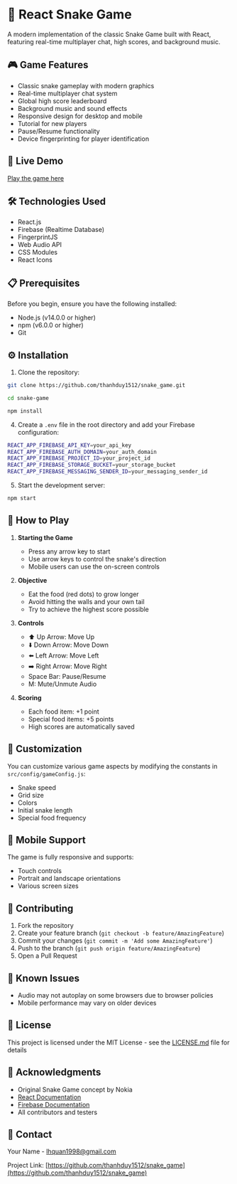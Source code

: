# 🐍 React Snake Game

A modern implementation of the classic Snake Game built with React, featuring real-time multiplayer chat, high scores, and background music.

## 🎮 Game Features

- Classic snake gameplay with modern graphics
- Real-time multiplayer chat system
- Global high score leaderboard
- Background music and sound effects
- Responsive design for desktop and mobile
- Tutorial for new players
- Pause/Resume functionality
- Device fingerprinting for player identification

## 🚀 Live Demo

[Play the game here](https://snack.netlify.app/)

## 🛠️ Technologies Used

- React.js
- Firebase (Realtime Database)
- FingerprintJS
- Web Audio API
- CSS Modules
- React Icons

## 📋 Prerequisites

Before you begin, ensure you have the following installed:

- Node.js (v14.0.0 or higher)
- npm (v6.0.0 or higher)
- Git

## ⚙️ Installation

1. Clone the repository:

```bash
git clone https://github.com/thanhduy1512/snake_game.git
```

```bash
cd snake-game
```

```bash
npm install
```

4. Create a `.env` file in the root directory and add your Firebase configuration:

```bash
REACT_APP_FIREBASE_API_KEY=your_api_key
REACT_APP_FIREBASE_AUTH_DOMAIN=your_auth_domain
REACT_APP_FIREBASE_PROJECT_ID=your_project_id
REACT_APP_FIREBASE_STORAGE_BUCKET=your_storage_bucket
REACT_APP_FIREBASE_MESSAGING_SENDER_ID=your_messaging_sender_id
```

5. Start the development server:

```bash
npm start
```

## 🎯 How to Play

1. **Starting the Game**

   - Press any arrow key to start
   - Use arrow keys to control the snake's direction
   - Mobile users can use the on-screen controls

2. **Objective**

   - Eat the food (red dots) to grow longer
   - Avoid hitting the walls and your own tail
   - Try to achieve the highest score possible

3. **Controls**

   - ⬆️ Up Arrow: Move Up
   - ⬇️ Down Arrow: Move Down
   - ⬅️ Left Arrow: Move Left
   - ➡️ Right Arrow: Move Right
   - Space Bar: Pause/Resume
   - M: Mute/Unmute Audio

4. **Scoring**
   - Each food item: +1 point
   - Special food items: +5 points
   - High scores are automatically saved

## 🎨 Customization

You can customize various game aspects by modifying the constants in `src/config/gameConfig.js`:

- Snake speed
- Grid size
- Colors
- Initial snake length
- Special food frequency

## 📱 Mobile Support

The game is fully responsive and supports:

- Touch controls
- Portrait and landscape orientations
- Various screen sizes

## 🤝 Contributing

1. Fork the repository
2. Create your feature branch (`git checkout -b feature/AmazingFeature`)
3. Commit your changes (`git commit -m 'Add some AmazingFeature'`)
4. Push to the branch (`git push origin feature/AmazingFeature`)
5. Open a Pull Request

## 🐛 Known Issues

- Audio may not autoplay on some browsers due to browser policies
- Mobile performance may vary on older devices

## 📝 License

This project is licensed under the MIT License - see the [LICENSE.md](LICENSE.md) file for details

## 👏 Acknowledgments

- Original Snake Game concept by Nokia
- [React Documentation](https://reactjs.org/)
- [Firebase Documentation](https://firebase.google.com/docs)
- All contributors and testers

## 📧 Contact

Your Name - [lhquan1998@gmail.com](mailto:lhquan1998@gmail.com)

Project Link: [https://github.com/thanhduy1512/snake_game](https://github.com/thanhduy1512/snake_game)
